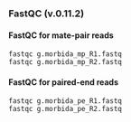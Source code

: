 ### FastQC (v.0.11.2)
#### FastQC for mate-pair reads
```
fastqc g.morbida_mp_R1.fastq
fastqc g.morbida_mp_R2.fastq
```
#### FastQC for paired-end reads
```
fastqc g.morbida_pe_R1.fastq
fastqc g.morbida_pe_R2.fastq
```